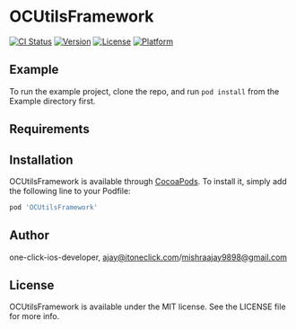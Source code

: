 # OCUtilsFramework

[![CI Status](https://img.shields.io/travis/one-click-react-native/OCUtilsFramework.svg?style=flat)](https://travis-ci.org/one-click-react-native/OCUtilsFramework)
[![Version](https://img.shields.io/cocoapods/v/OCUtilsFramework.svg?style=flat)](https://cocoapods.org/pods/OCUtilsFramework)
[![License](https://img.shields.io/cocoapods/l/OCUtilsFramework.svg?style=flat)](https://cocoapods.org/pods/OCUtilsFramework)
[![Platform](https://img.shields.io/cocoapods/p/OCUtilsFramework.svg?style=flat)](https://cocoapods.org/pods/OCUtilsFramework)

## Example

To run the example project, clone the repo, and run `pod install` from the Example directory first.

## Requirements

## Installation

OCUtilsFramework is available through [CocoaPods](https://cocoapods.org). To install
it, simply add the following line to your Podfile:

```ruby
pod 'OCUtilsFramework'
```

## Author

one-click-ios-developer, ajay@itoneclick.com/mishraajay9898@gmail.com

## License

OCUtilsFramework is available under the MIT license. See the LICENSE file for more info.
